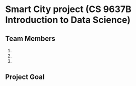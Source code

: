 # Smart City project (CS 9637B Introduction to Data Science)

## Team Members
1.
2.
3.

## Project Goal



